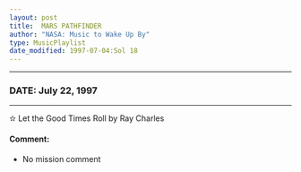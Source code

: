 ```yaml
---
layout: post
title:  MARS PATHFINDER
author: "NASA: Music to Wake Up By"
type: MusicPlaylist
date_modified: 1997-07-04:Sol 18
---
```


----
### DATE: July 22, 1997
----
✫ Let the Good Times Roll by Ray Charles

#### Comment:
* No mission comment
